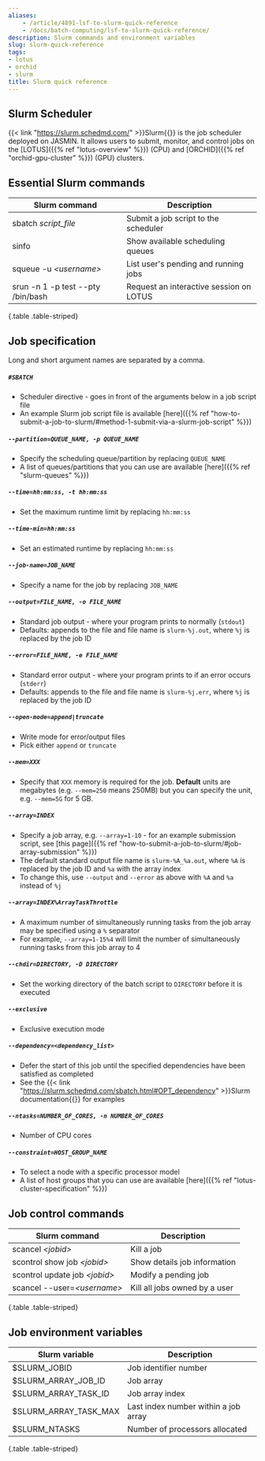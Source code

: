 ```yaml
---
aliases: 
    - /article/4891-lsf-to-slurm-quick-reference
    - /docs/batch-computing/lsf-to-slurm-quick-reference/
description: Slurm commands and environment variables
slug: slurm-quick-reference
tags:
- lotus
- orchid
- slurm
title: Slurm quick reference
---
```


## Slurm Scheduler

{{< link "https://slurm.schedmd.com/" >}}Slurm{{</link>}} is the job scheduler deployed on JASMIN. It
allows users to submit, monitor, and control jobs on the [LOTUS]({{% ref "lotus-overview" %}}) (CPU)
and [ORCHID]({{% ref "orchid-gpu-cluster" %}}) (GPU) clusters.

## Essential Slurm commands

| **Slurm command**                  | **Description**                         |
| ---------------------------------- | --------------------------------------- |
| sbatch _script_file_               | Submit a job script to the scheduler    |
| sinfo                              | Show available scheduling queues        |
| squeue -u _\<username\>_           | List user's pending and running jobs    |
| srun -n 1 -p test \--pty /bin/bash | Request an interactive session on LOTUS |
{.table .table-striped}
  
## Job specification

Long and short argument names are separated by a comma.

##### `#SBATCH`

- Scheduler directive - goes in front of the arguments below in a job script file
- An example Slurm job script file is available [here]({{% ref "how-to-submit-a-job-to-slurm/#method-1-submit-via-a-slurm-job-script" %}})

##### `--partition=QUEUE_NAME, -p QUEUE_NAME`

- Specify the scheduling queue/partition by replacing `QUEUE_NAME`
- A list of queues/partitions that you can use are available [here]({{% ref "slurm-queues" %}})

##### `--time=hh:mm:ss, -t hh:mm:ss`

- Set the maximum runtime limit by replacing `hh:mm:ss`

##### `--time-min=hh:mm:ss`

- Set an estimated runtime by replacing `hh:mm:ss`

##### `--job-name=JOB_NAME`

- Specify a name for the job by replacing `JOB_NAME`

##### `--output=FILE_NAME, -o FILE_NAME`

- Standard job output - where your program prints to normally (`stdout`)
- Defaults: appends to the file and file name is `slurm-%j.out`, where `%j` is replaced by the job ID

##### `--error=FILE_NAME, -e FILE_NAME`

- Standard error output - where your program prints to if an error occurs (`stderr`)
- Defaults: appends to the file and file name is `slurm-%j.err`, where `%j` is replaced by the job ID

##### `--open-mode=append|truncate`

- Write mode for error/output files
- Pick either `append` or `truncate`

##### `--mem=XXX`

- Specify that `XXX` memory is required for the job. **Default** units are megabytes (e.g. `--mem=250` means 250MB) but you can 
specify the unit, e.g. `--mem=5G` for 5 GB.

##### `--array=INDEX`

- Specify a job array, e.g. `--array=1-10` - for an example submission script, see [this page]({{% ref "how-to-submit-a-job-to-slurm/#job-array-submission" %}})
- The default standard output file name is `slurm-%A_%a.out`, where `%A` is replaced by the job ID and `%a` with the array index
- To change this, use `--output` and `--error` as above with `%A` and `%a` instead of `%j`

##### `--array=INDEX%ArrayTaskThrottle`

- A maximum number of simultaneously running tasks from the job array may be specified using a `%` separator
- For example, `--array=1-15%4` will limit the number of simultaneously running tasks from this job array to 4

##### `--chdir=DIRECTORY, -D DIRECTORY`

- Set the working directory of the batch script to `DIRECTORY` before it is executed

##### `--exclusive`

- Exclusive execution mode

##### `--dependency=<dependency_list>`

- Defer the start of this job until the specified dependencies have been satisfied as completed
- See the {{< link "https://slurm.schedmd.com/sbatch.html#OPT_dependency" >}}Slurm documentation{{</link>}} for examples

##### `--ntasks=NUMBER_OF_CORES, -n NUMBER_OF_CORES`

- Number of CPU cores

##### `--constraint=HOST_GROUP_NAME`

- To select a node with a specific processor model
- A list of host groups that you can use are available [here]({{% ref "lotus-cluster-specification" %}})

## Job control commands

| **Slurm command**               | **Description**               |
| ------------------------------- | ----------------------------- |
| scancel _\<jobid\>_             | Kill a job                    |
| scontrol show job _\<jobid\>_   | Show details job information  |
| scontrol update job _\<jobid\>_ | Modify a pending job          |
| scancel \--user=_\<username\>_  | Kill all jobs owned by a user |
{.table .table-striped}
  
## Job environment variables

| **Slurm variable**    | **Description**                      |
| --------------------- | ------------------------------------ |
| $SLURM_JOBID          | Job identifier number                |
| $SLURM_ARRAY_JOB_ID   | Job array                            |
| $SLURM_ARRAY_TASK_ID  | Job array index                      |
| $SLURM_ARRAY_TASK_MAX | Last index number within a job array |
| $SLURM_NTASKS         | Number of processors allocated       |
{.table .table-striped}
